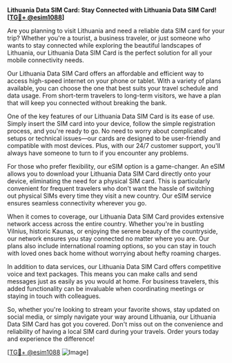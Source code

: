 **Lithuania Data SIM Card: Stay Connected with Lithuania Data SIM Card! [[TG💪+ @esim1088](https://t.me/s/esim1088)]**

Are you planning to visit Lithuania and need a reliable data SIM card for your trip? Whether you're a tourist, a business traveler, or just someone who wants to stay connected while exploring the beautiful landscapes of Lithuania, our Lithuania Data SIM Card is the perfect solution for all your mobile connectivity needs.

Our Lithuania Data SIM Card offers an affordable and efficient way to access high-speed internet on your phone or tablet. With a variety of plans available, you can choose the one that best suits your travel schedule and data usage. From short-term travelers to long-term visitors, we have a plan that will keep you connected without breaking the bank.

One of the key features of our Lithuania Data SIM Card is its ease of use. Simply insert the SIM card into your device, follow the simple registration process, and you're ready to go. No need to worry about complicated setups or technical issues—our cards are designed to be user-friendly and compatible with most devices. Plus, with our 24/7 customer support, you'll always have someone to turn to if you encounter any problems.

For those who prefer flexibility, our eSIM option is a game-changer. An eSIM allows you to download your Lithuania Data SIM Card directly onto your device, eliminating the need for a physical SIM card. This is particularly convenient for frequent travelers who don't want the hassle of switching out physical SIMs every time they visit a new country. Our eSIM service ensures seamless connectivity wherever you go.

When it comes to coverage, our Lithuania Data SIM Card provides extensive network access across the entire country. Whether you're in bustling Vilnius, historic Kaunas, or enjoying the serene beauty of the countryside, our network ensures you stay connected no matter where you are. Our plans also include international roaming options, so you can stay in touch with loved ones back home without worrying about hefty roaming charges.

In addition to data services, our Lithuania Data SIM Card offers competitive voice and text packages. This means you can make calls and send messages just as easily as you would at home. For business travelers, this added functionality can be invaluable when coordinating meetings or staying in touch with colleagues.

So, whether you're looking to stream your favorite shows, stay updated on social media, or simply navigate your way around Lithuania, our Lithuania Data SIM Card has got you covered. Don't miss out on the convenience and reliability of having a local SIM card during your travels. Order yours today and experience the difference!

[[TG💪+ @esim1088](https://t.me/s/esim1088) ![Image](https://i.postimg.cc/Y0z9fWf4/image.png)]